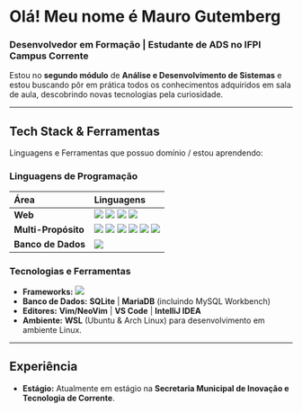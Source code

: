 # Olá! Meu nome é Mauro Gutemberg

### Desenvolvedor em Formação | Estudante de ADS no IFPI Campus Corrente

Estou no **segundo módulo** de **Análise e Desenvolvimento de Sistemas** e estou buscando pôr em prática todos os conhecimentos adquiridos em sala de aula, descobrindo novas tecnologias pela curiosidade.

---

## Tech Stack & Ferramentas

Linguagens e Ferramentas que possuo domínio / estou aprendendo:

### Linguagens de Programação
| Área | Linguagens |
| :--- | :--- |
| **Web** | <img src="https://img.shields.io/badge/HTML5-E34F26?style=flat-square&logo=html5&logoColor=white"> <img src="https://img.shields.io/badge/CSS3-1572B6?style=flat-square&logo=css3&logoColor=white"> <img src="https://img.shields.io/badge/JavaScript-F7DF1E?style=flat-square&logo=javascript&logoColor=black"> <img src="https://img.shields.io/badge/PHP-777BB4?style=flat-square&logo=php&logoColor=white"> |
| **Multi-Propósito** | <img src="https://img.shields.io/badge/Python-3776AB?style=flat-square&logo=python&logoColor=white"> <img src="https://img.shields.io/badge/Java-007396?style=flat-square&logo=java&logoColor=white"> <img src="https://img.shields.io/badge/C-A8B9CC?style=flat-square&logo=c&logoColor=black"> <img src="https://img.shields.io/badge/Rust-000000?style=flat-square&logo=rust&logoColor=white"> <img src="https://img.shields.io/badge/Lua-2C2D72?style=flat-square&logo=lua&logoColor=white"> <img src="https://img.shields.io/badge/Bash-4EAA25?style=flat-square&logo=gnu-bash&logoColor=white">|
| **Banco de Dados** | <img src="https://img.shields.io/badge/SQL-4479A1?style=flat-square&logo=mysql&logoColor=white"> |

### Tecnologias e Ferramentas
- **Frameworks:** <img src="https://img.shields.io/badge/Django-092E20?style=flat-square&logo=django&logoColor=white">
- **Banco de Dados:** **SQLite** | **MariaDB** (incluindo MySQL Workbench)
- **Editores:** **Vim/NeoVim** | **VS Code** | **IntelliJ IDEA**
- **Ambiente:** **WSL** (Ubuntu & Arch Linux) para desenvolvimento em ambiente Linux.

---

## Experiência

- **Estágio:** Atualmente em estágio na **Secretaria Municipal de Inovação e Tecnologia de Corrente**.

